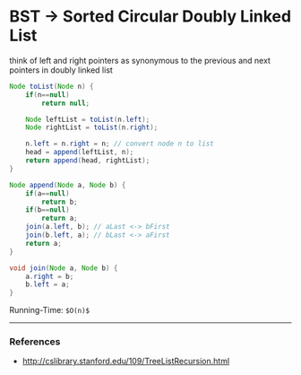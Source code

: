 # BST → Sorted Circular Doubly Linked List

think of left and right pointers as synonymous to the previous and next pointers in doubly linked list

```java
Node toList(Node n) {
    if(n==null)
        return null;

    Node leftList = toList(n.left);
    Node rightList = toList(n.right);

    n.left = n.right = n; // convert node n to list
    head = append(leftList, n);
    return append(head, rightList);
}

Node append(Node a, Node b) {
    if(a==null)
        return b;
    if(b==null)
        return a;
    join(a.left, b); // aLast <-> bFirst
    join(b.left, a); // bLast <-> aFirst
    return a;
}

void join(Node a, Node b) {
    a.right = b;
    b.left = a;
}
```

Running-Time: `$O(n)$`

---

### References

* <http://cslibrary.stanford.edu/109/TreeListRecursion.html>

